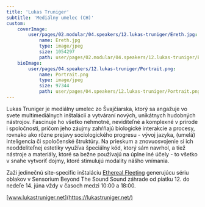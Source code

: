 ```yaml
---
title: 'Lukas Truniger'
subtitle: 'Mediálny umelec (CH)'
custom:
    coverImage:
        user/pages/02.modular/04.speakers/12.lukas-truniger/Ereth.jpg:
            name: Ereth.jpg
            type: image/jpeg
            size: 1054297
            path: user/pages/02.modular/04.speakers/12.lukas-truniger/Ereth.jpg
    bioImage:
        user/pages/04.speakers/12.lukas-truniger/Portrait.png:
            name: Portrait.png
            type: image/jpeg
            size: 97344
            path: user/pages/04.speakers/12.lukas-truniger/Portrait.png
---
```


Lukas Truniger je mediálny umelec zo Švajčiarska, ktorý sa angažuje vo svete multimediálnych inštalácií a vytváraní nových, unikátnych hudobných nástrojov. Fascinuje ho všetko nehmotné, neviditeľné a komplexné v prírode i spoločnosti, pričom jeho záujmy zahŕňajú biologické interakcie a procesy, rovnako ako rôzne prejavy sociologického progresu - vývoj jazyka, (umelá) inteligencia či spoločenské štruktúry. Na prieskum a znovuosvojenie si ich neoddeliteľnej estetiky využíva špeciálny kód, ktorý sám navrhol, a tiež nástroje a materiály, ktoré sa bežne používajú na úplne iné účely - to všetko v snahe vytvoriť dojmy, ktoré stimulujú modality nášho vnímania.

Zaži jedinečnú site-specific inštaláciu [Ethereal Fleeting](http://sensorium.is/beyond-the-sound/ethereal-fleeting) generujúcu sériu oblakov v Sensorium Beyond The Sound Sound záhrade od piatku 12. do nedeľe 14. júna vždy v časoch medzi 10:00 a 18:00.

[www.lukastruniger.net](https://lukastruniger.net/)